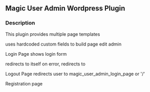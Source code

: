 ## Magic User Admin Wordpress Plugin

### Description

This plugin provides multiple page templates

uses hardcoded custom fields to build page edit admin

Login Page
shows login form

redirects to itself on error,
redirects to 

Logout Page
redirects user to magic_user_admin_login_page or '/'

Registration page
